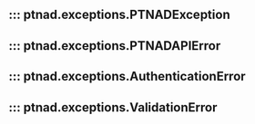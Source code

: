 ## ::: ptnad.exceptions.PTNADException
## ::: ptnad.exceptions.PTNADAPIError
## ::: ptnad.exceptions.AuthenticationError
## ::: ptnad.exceptions.ValidationError